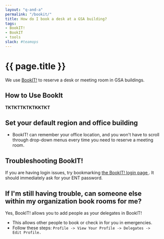 ```yaml
---
layout: "q-and-a"
permalink: "/bookit/"
title: How do I book a desk at a GSA building?
tags:
- BookIT!
- BookIT
- tools
slack: #teamops
---
```


# {{ page.title }}

We use [BookIT!](http://bookit.gsa.gov/) to reserve a desk or meeting room in GSA buildings.

## How to Use BookIt

**TKTKTTKTKTKKTKT**

## Set your default region and office building

* BookIT! can remember your office location, and you won't have to scroll through drop-down menus every time you need to reserve a meeting room.

## Troubleshooting BookIT!

If you are having login issues, try bookmarking [the BookIT! login page ](https://bookit.gsa.gov/mobile/auth/spnego/spnegoLogin.jsp). It should immediately ask for your ENT password.


## If I'm still having trouble, can someone else within my organization book rooms for me?

Yes, BookIT! allows you to add people as your delegates in BookIT!
  * This allows other people to book or check in for you in emergencies.
  * Follow these steps: `Profile -> View Your Profile -> Delegates -> Edit Profile.`
